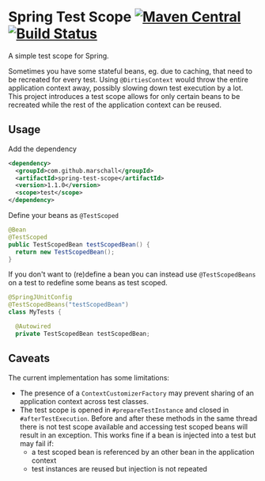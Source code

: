 Spring Test Scope [![Maven Central](https://maven-badges.herokuapp.com/maven-central/com.github.marschall/pring-test-scope/badge.svg)](https://maven-badges.herokuapp.com/maven-central/com.github.marschall/pring-test-scope) [![Build Status](https://travis-ci.com/marschall/spring-test-scope.svg?branch=master)](https://travis-ci.com/marschall/spring-test-scope)
=================

A simple test scope for Spring.

Sometimes you have some stateful beans, eg. due to caching, that need to be recreated for every test. Using `@DirtiesContext` would throw the entire application context away, possibly slowing down test execution by a lot. This project introduces a test scope allows for only certain beans to be recreated while the rest of the application context can be reused.

Usage
-----

Add the dependency

```xml
<dependency>
  <groupId>com.github.marschall</groupId>
  <artifactId>spring-test-scope</artifactId>
  <version>1.1.0</version>
  <scope>test</scope>
</dependency>
```

Define your beans as `@TestScoped`

```java
@Bean
@TestScoped
public TestScopedBean testScopedBean() {
  return new TestScopedBean();
}
```

If you don't want to (re)define a bean you can instead use `@TestScopedBeans` on a test to redefine some beans as test scoped.

```java
@SpringJUnitConfig
@TestScopedBeans("testScopedBean")
class MyTests {

  @Autowired
  private TestScopedBean testScopedBean;

```


Caveats
-------

The current implementation has some limitations:

- The presence of a `ContextCustomizerFactory` may prevent sharing of an application context across test classes.
- The test scope is opened in `#prepareTestInstance` and closed in `#afterTestExecution`. Before and after these methods in the same thread there is not test scope available and accessing test scoped beans will result in an exception. This works fine if a bean is injected into a test but may fail if:
  - a test scoped bean is referenced by an other bean in the application context
  - test instances are reused but injection is not repeated

